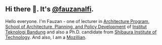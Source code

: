 <!--
### Hi there 👋
-->
## Hi there 👋. It's [@fauzanalfi](https://www.instagram.com/fauzanalfi).
Hello everyone. I'm Fauzan - one of lecturer in [Architecture Program](http://www.instagram.com/architecture.itb), [School of Architecture, Planning, and Policy Development](https://www.instagram.com/sappk.itb) of [Institut Teknologi Bandung](https://www.itb.ac.id) and also a Ph.D. candidate from [Shibaura Institute of Technology](https://shibaura-it.ac.jp). And also, I am a [Mozillian](https://community.mozilla.org/people/fauzanalfi/).

<!--
**fauzanalfi/fauzanalfi** is a ✨ _special_ ✨ repository because its `README.md` (this file) appears on your GitHub profile.

Here are some ideas to get you started:

- 🔭 I’m currently working on ...
- 🌱 I’m currently learning ...
- 👯 I’m looking to collaborate on ...
- 🤔 I’m looking for help with ...
- 💬 Ask me about ...
- 📫 How to reach me: ...
- 😄 Pronouns: ...
- ⚡ Fun fact: ...
-->
